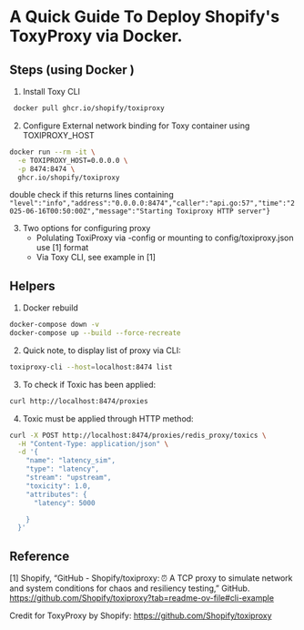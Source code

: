 # A Quick Guide To Deploy Shopify's ToxyProxy via Docker. 

## Steps (using Docker )
1. Install Toxy CLI 
```bash
 docker pull ghcr.io/shopify/toxiproxy

```

2. Configure External network binding for Toxy container using TOXIPROXY_HOST
```bash
docker run --rm -it \
  -e TOXIPROXY_HOST=0.0.0.0 \
  -p 8474:8474 \
  ghcr.io/shopify/toxiproxy
 ```

double check if this returns lines containing ` "level":"info","address":"0.0.0.0:8474","caller":"api.go:57","time":"2025-06-16T00:50:00Z","message":"Starting Toxiproxy HTTP server"} `


3. Two options for configuring proxy
    - Polulating ToxiProxy via -config or mounting to config/toxiproxy.json use [1] format
    - Via Toxy CLI, see example in [1]



## Helpers

1. Docker rebuild
```bash
docker-compose down -v
docker-compose up --build --force-recreate
```

2. Quick note, to display list of proxy via CLI:

```bash 
toxiproxy-cli --host=localhost:8474 list  
```
3. To check if Toxic has been applied:

```bash 
curl http://localhost:8474/proxies 
```

4. Toxic must be applied through HTTP method:

```bash 
curl -X POST http://localhost:8474/proxies/redis_proxy/toxics \
  -H "Content-Type: application/json" \
  -d '{
    "name": "latency_sim",
    "type": "latency",
    "stream": "upstream",
    "toxicity": 1.0,
    "attributes": {
      "latency": 5000

    }
  }'


```

## Reference 
[1] Shopify, “GitHub - Shopify/toxiproxy: :alarm_clock: A TCP proxy to simulate network and system conditions for chaos and resiliency testing,” GitHub. https://github.com/Shopify/toxiproxy?tab=readme-ov-file#cli-example

Credit for ToxyProxy by Shopify: https://github.com/Shopify/toxiproxy